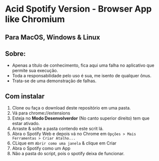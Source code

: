 # Acid Spotify Version - Browser App like Chromium
<h2>Para MacOS, Windows & Linux

## Sobre:

- Apenas a título de conhecimento, fica aqui uma falha no aplicativo que permite sua execução.
- Toda a responsabilidade pelo uso é sua, me isento de qualquer ônus.
- Trata-se de uma demonstração de falhas.
  
## Com instalar

1. Clone ou faça o download deste repositório em uma pasta.
1. Vá para chrome://extensions
2. Esteja no **Modo Desenvolverdor** (No canto superior direito) tem que estar ativado.
3. Arraste & solte a pasta contendo este scrit lá.
4. Abra o Spotify Web e depois vá no Chrome em `Opções > Mais Ferramentas > Criar Atalho...`
5. CLique em `Abrir como uma janela` & clique em Criar
6. Abra o Spotify como um App
7. Não a pasta do script, pois o spotify deixa de funcionar.
